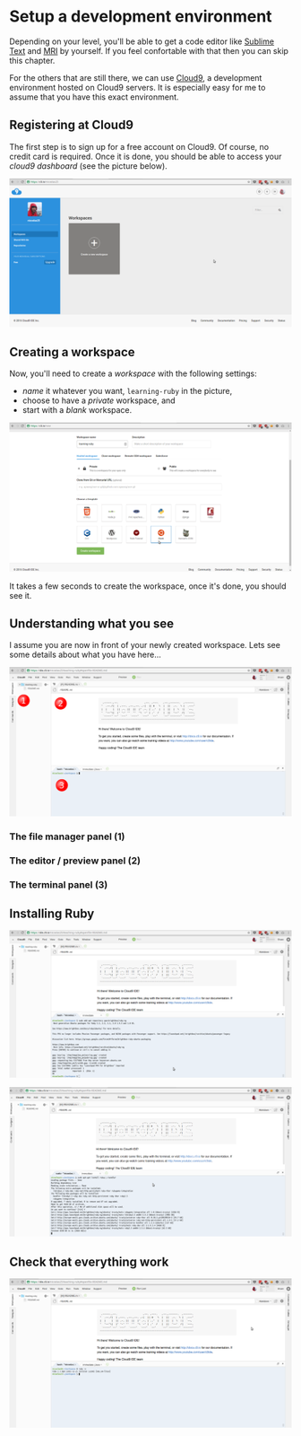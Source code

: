 # Setup a development environment

Depending on your level, you'll be able to get a code editor like
[Sublime Text][sublime] and [MRI][dl-ruby] by yourself. If you feel
confortable with that then you can skip this chapter.

For the others that are still there, we can use [Cloud9][cloud9], a
development environment hosted on Cloud9 servers. It is especially
easy for me to assume that you have this exact environment.

## Registering at Cloud9

The first step is to sign up for a free account on Cloud9. Of course,
no credit card is required. Once it is done, you should be able to access
your _cloud9 dashboard_ (see the picture below).

![Dashboard](dashboard.png "Dashboard")

## Creating a workspace

Now, you'll need to create a _workspace_ with the following settings:

* _name_ it whatever you want, `learning-ruby` in the picture,
* choose to have a _private_ workspace, and
* start with a _blank_ workspace.

![Workspace creation](create-workspace.png "Workspace creation")

It takes a few seconds to create the workspace, once it's done, you should see it.

## Understanding what you see

I assume you are now in front of your newly created workspace. Lets see some
details about what you have here...

![Workspace details](workspace.png "Workspace details")

### The file manager panel (1)

### The editor / preview panel (2)

### The terminal panel (3)

## Installing Ruby

![Add the source for the latest Ruby](add-ppa.png "Add the source for the latest Ruby")

![Install Ruby](install-ruby.png "Install Ruby")

## Check that everything work

![Check Ruby version](check-ruby-version.png "Check Ruby version")

[sublime]: https://www.sublimetext.com/
[dl-ruby]: https://www.ruby-lang.org/en/downloads/
[cloud9]: https://c9.io/
